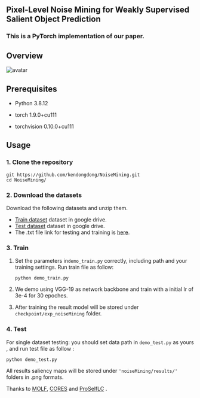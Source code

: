 ## **Pixel-Level Noise Mining for Weakly Supervised Salient Object Prediction**



### This is a PyTorch implementation of our paper.

## Overview

![avatar](https://github.com/kendongdong/NoiseMining/overview.png)



## Prerequisites

- Python 3.8.12

- torch 1.9.0+cu111

- torchvision  0.10.0+cu111

  

## Usage

### 1. Clone the repository
```shell
git https://github.com/kendongdong/NoiseMining.git
cd NoiseMining/
```
### 2. Download the datasets
Download the following datasets and unzip them.

* [Train dataset](https://pan.baidu.com/share/init?surl=hq135pTjbwuda0VMocOsxw) dataset in google drive.
* [Test dataset](https://drive.google.com/drive/folders/1oYPAQzl6-1AeVGP8dJ0IRd6jeVt_T4hK) dataset in google drive.
* The .txt file link for testing and training is [here](https://drive.google.com/drive/folders/1oYPAQzl6-1AeVGP8dJ0IRd6jeVt_T4hK).
### 3. Train
1. Set the  parameters  in`demo_train.py`  correctly, including path and  your training settings. Run train file as follow:

   ```shell
   python demo_train.py
   ```

2. We demo using VGG-19 as network backbone and train with a initial lr of 3e-4 for 30 epoches.

3. After training the result model will be stored under `checkpoint/exp_noiseMining` folder.

### 4. Test
For single dataset testing:  you should set  data path in `demo_test.py` as yours , and run test file as follow :
```shell
python demo_test.py 
```
All results saliency maps will be stored under `'noiseMining/results/'` folders in .png formats.

Thanks to [MOLF](https://github.com/jiwei0921/MoLF), [CORES](https://github.com/UCSC-REAL/cores) and [ProSelfLC](https://github.com/XinshaoAmosWang/ProSelfLC-2021) .

